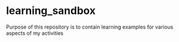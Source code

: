 # learning_sandbox
Purpose of this repository is to contain learning examples for various aspects of my activities
